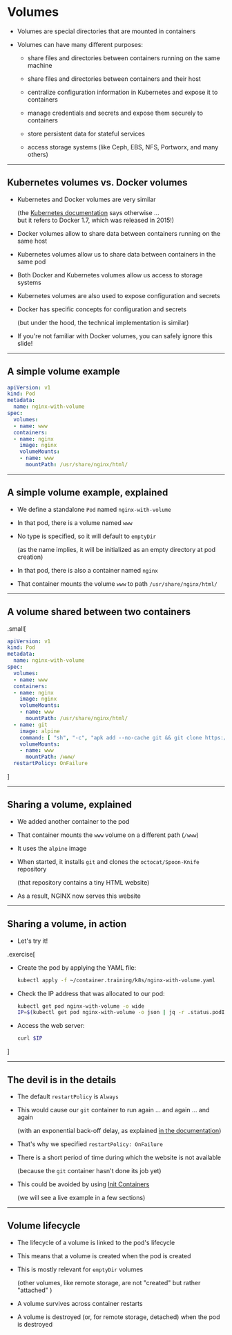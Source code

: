 # Volumes

- Volumes are special directories that are mounted in containers

- Volumes can have many different purposes:

  - share files and directories between containers running on the same machine

  - share files and directories between containers and their host

  - centralize configuration information in Kubernetes and expose it to containers

  - manage credentials and secrets and expose them securely to containers

  - store persistent data for stateful services

  - access storage systems (like Ceph, EBS, NFS, Portworx, and many others)

---

## Kubernetes volumes vs. Docker volumes

- Kubernetes and Docker volumes are very similar

  (the [Kubernetes documentation](https://kubernetes.io/docs/concepts/storage/volumes/) says otherwise ...
  <br/>
  but it refers to Docker 1.7, which was released in 2015!)

- Docker volumes allow to share data between containers running on the same host

- Kubernetes volumes allow us to share data between containers in the same pod

- Both Docker and Kubernetes volumes allow us access to storage systems

- Kubernetes volumes are also used to expose configuration and secrets

- Docker has specific concepts for configuration and secrets

  (but under the hood, the technical implementation is similar)

- If you're not familiar with Docker volumes, you can safely ignore this slide!

---

## A simple volume example

```yaml
apiVersion: v1
kind: Pod
metadata:
  name: nginx-with-volume
spec:
  volumes:
  - name: www
  containers:
  - name: nginx
    image: nginx
    volumeMounts:
    - name: www
      mountPath: /usr/share/nginx/html/
```

---

## A simple volume example, explained

- We define a standalone `Pod` named `nginx-with-volume`

- In that pod, there is a volume named `www`

- No type is specified, so it will default to `emptyDir`

  (as the name implies, it will be initialized as an empty directory at pod creation)

- In that pod, there is also a container named `nginx`

- That container mounts the volume `www` to path `/usr/share/nginx/html/`

---

## A volume shared between two containers

.small[
```yaml
apiVersion: v1
kind: Pod
metadata:
  name: nginx-with-volume
spec:
  volumes:
  - name: www
  containers:
  - name: nginx
    image: nginx
    volumeMounts:
    - name: www
      mountPath: /usr/share/nginx/html/
  - name: git
    image: alpine
    command: [ "sh", "-c", "apk add --no-cache git && git clone https://github.com/octocat/Spoon-Knife /www" ]
    volumeMounts:
    - name: www
      mountPath: /www/
  restartPolicy: OnFailure
```
]

---

## Sharing a volume, explained

- We added another container to the pod

- That container mounts the `www` volume on a different path (`/www`)

- It uses the `alpine` image

- When started, it installs `git` and clones the `octocat/Spoon-Knife` repository

  (that repository contains a tiny HTML website)

- As a result, NGINX now serves this website

---

## Sharing a volume, in action

- Let's try it!

.exercise[

- Create the pod by applying the YAML file:
  ```bash
  kubectl apply -f ~/container.training/k8s/nginx-with-volume.yaml
  ```

- Check the IP address that was allocated to our pod:
  ```bash
  kubectl get pod nginx-with-volume -o wide
  IP=$(kubectl get pod nginx-with-volume -o json | jq -r .status.podIP)
  ```

- Access the web server:
  ```bash
  curl $IP
  ```

]

---

## The devil is in the details

- The default `restartPolicy` is `Always`

- This would cause our `git` container to run again ... and again ... and again

  (with an exponential back-off delay, as explained [in the documentation](https://kubernetes.io/docs/concepts/workloads/pods/pod-lifecycle/#restart-policy))

- That's why we specified `restartPolicy: OnFailure`

- There is a short period of time during which the website is not available

  (because the `git` container hasn't done its job yet)

- This could be avoided by using [Init Containers](https://kubernetes.io/docs/concepts/workloads/pods/init-containers/)

  (we will see a live example in a few sections)

---

## Volume lifecycle

- The lifecycle of a volume is linked to the pod's lifecycle

- This means that a volume is created when the pod is created

- This is mostly relevant for `emptyDir` volumes

  (other volumes, like remote storage, are not "created" but rather "attached" )

- A volume survives across container restarts

- A volume is destroyed (or, for remote storage, detached) when the pod is destroyed
